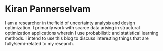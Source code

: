 # Kiran Pannerselvam

I am a researcher in the field of uncertainty analysis and design optimization. I primarily work with scarce data arising in structural optimization applications wherein I use probabilistic and statistical learning methods. I intend to use this blog to discuss interesting things that are fully/semi-related to my research.


